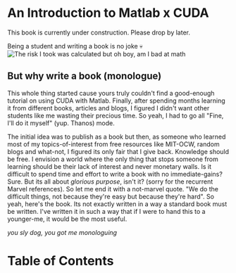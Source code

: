 # An Introduction to Matlab x CUDA 
This book is currently under construction. Please drop by later. 

Being a student and writing a book is no joke 💀
![The risk I took was calculated but oh boy, am I bad at math](https://i.kym-cdn.com/entries/icons/original/000/024/785/Screen_Shot_2017-11-30_at_1.12.37_PM.png)

## But why write a book (monologue)
This whole thing started cause yours truly couldn't find a good-enough tutorial on using CUDA with Matlab. Finally, after spending months learning it from different books, articles and blogs, I figured I didn't want other students like me wasting their precious time. So yeah, I had to go all "Fine, I'll do it myself" (yup. Thanos) mode. 

The initial idea was to publish as a book but then, as someone who learned most of my topics-of-interest from free resources like MIT-OCW, random blogs and what-not, I figured its only fair that I give back. Knowledge should be free. I envision a world where the only thing that stops someone from learning should be their lack of interest and never monetary walls. Is it difficult to spend time and effort to write a book with no immediate-gains? Sure. But its all about *glorious purpose*, isn't it? (sorry for the recurrent Marvel references). So let me end it with a not-marvel quote. "We do the difficult things, not because they're easy but because they're hard". So yeah, here's the book. Its not exactly written in a way a standard book must be written. I've written it in such a way that if I were to hand this to a younger-me, it would be the most useful. 

*you sly dog, you got me monologuing*


# Table of Contents
```{tableofcontents}
```
